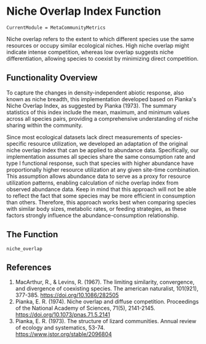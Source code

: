 # Niche Overlap Index Function
```@meta
CurrentModule = MetaCommunityMetrics
```
Niche overlap refers to the extent to which different species use the same resources or occupy similar ecological niches. High niche overlap might indicate intense competition, whereas low overlap suggests niche differentiation, allowing species to coexist by minimizing direct competition.

## Functionality Overview
To capture the changes in density-independent abiotic response, also known as niche breadth, this implementation developed based on Pianka's Niche Overlap Index, as suggested by Pianka (1973). The summary statistics of this index include the mean, maximum, and minimum values across all species pairs, providing a comprehensive understanding of niche sharing within the community.

Since most ecological datasets lack direct measurements of species-specific resource utilization, we developed an adaptation of the original niche overlap index that can be applied to abundance data. Specifically, our implementation assumes all species share the same consumption rate and type I functional response, such that species with higher abundance have proportionally higher resource utilization at any given site-time combination. This assumption allows abundance data to serve as a proxy for resource utilization patterns, enabling calculation of niche overlap index from observed abundance data. Keep in mind that this approach will not be able to reflect the fact that some species may be more efficient in consumption than others. Therefore, this approach works best when comparing species with similar body sizes, metabolic rates, or feeding strategies, as these factors strongly influence the abundance-consumption relationship.


## The Function
```@docs
niche_overlap
```
## References
1. MacArthur, R., & Levins, R. (1967). The limiting similarity, convergence, and divergence of coexisting species. The american naturalist, 101(921), 377-385. https://doi.org/10.1086/282505
2. Pianka, E. R. (1974). Niche overlap and diffuse competition. Proceedings of the National Academy of Sciences, 71(5), 2141-2145. https://doi.org/10.1073/pnas.71.5.2141
3. Pianka, E. R. (1973). The structure of lizard communities. Annual review of ecology and systematics, 53-74. https://www.jstor.org/stable/2096804

